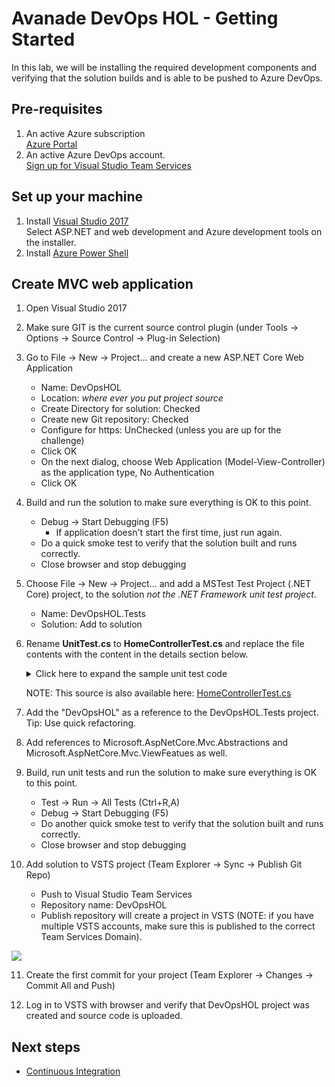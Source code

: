 
# Avanade DevOps HOL - Getting Started
In this lab, we will be installing the required development components and verifying that the solution builds and is able to be pushed to Azure DevOps.
## Pre-requisites ##
1. An active Azure subscription<br>
	[Azure Portal](https://portal.azure.com)
2. An active Azure DevOps account.<br>
	[Sign up for Visual Studio Team Services](https://azure.microsoft.com/en-us/services/devops/)

## Set up your machine ##
1. Install [Visual Studio 2017](http://go.microsoft.com/fwlink/?LinkId=517106)<br>
      Select ASP.NET and web development and Azure development tools on the installer.
2. Install [Azure Power Shell](https://docs.microsoft.com/en-us/powershell/azure/install-azurerm-ps?view=azurermps-4.1.0)

## Create MVC web application ##
1. Open Visual Studio 2017

2. Make sure GIT is the current source control plugin (under Tools -> Options -> Source Control -> Plug-in Selection)

3. Go to File -> New -> Project... and create a new ASP.NET Core Web Application<br>
    + Name: DevOpsHOL<br>
    + Location: *where ever you put project source*<br>
    + Create Directory for solution: Checked<br>
    + Create new Git repository: Checked<br>
    + Configure for https: UnChecked (unless you are up for the challenge)<br>
    + Click OK<br>
    + On the next dialog, choose Web Application (Model-View-Controller) as the application type, No Authentication<br>
    + Click OK<br>

4.  Build and run the solution to make sure everything is OK to this point.
    + Debug -> Start Debugging (F5)<br>
		+ If application doesn't start the first time, just run again.
    + Do a quick smoke test to verify that the solution built and runs correctly.<br>
    + Close browser and stop debugging<br>

5. Choose File -> New -> Project... and add a MSTest Test Project (.NET Core) project, to the solution *not the .NET Framework unit test project*.
    + Name: DevOpsHOL.Tests<br>
    + Solution: Add to solution<br>

6. Rename **UnitTest.cs** to **HomeControllerTest.cs** and replace the file contents with the content in the details section below.
&nbsp;&nbsp;&nbsp;&nbsp;&nbsp;&nbsp;<details><summary>Click here to expand the sample unit test code</summary>

     ```csharp
      [TestClass]
      public class HomeControllerTest
      {
          [TestMethod]
          public void Index()
          {
              // Arrange
              HomeController controller = new HomeController();

              // Act
              ViewResult result = controller.Index() as ViewResult;

              // Assert
              Assert.IsNotNull(result);
          }

          [TestMethod]
          public void About()
          {
              // Arrange
              HomeController controller = new HomeController();

              // Act
              ViewResult result = controller.About() as ViewResult;

              // Assert
              Assert.IsNotNull(result);
              Assert.AreEqual("Your application description page.", result.ViewData["Message"]);
          }

          [TestMethod]
          public void Contact()
          {
              // Arrange
              HomeController controller = new HomeController();

              // Act
              ViewResult result = controller.Contact() as ViewResult;

              // Assert
              Assert.IsNotNull(result);
          }
      }
     ```
     </details>
&nbsp;&nbsp;&nbsp;&nbsp;&nbsp;&nbsp;NOTE: This source is also available here: [HomeControllerTest.cs](../source/tests/HomeControllerTest.cs)

7. Add the "DevOpsHOL" as a reference to the DevOpsHOL.Tests project. Tip: Use quick refactoring.

8. Add references to Microsoft.AspNetCore.Mvc.Abstractions and Microsoft.AspNetCore.Mvc.ViewFeatues as well.

9. Build, run unit tests and run the solution to make sure everything is OK to this point.
    + Test -> Run -> All Tests (Ctrl+R,A)<br>
    + Debug -> Start Debugging (F5)<br>
    + Do another quick smoke test to verify that the solution built and runs correctly.<br>
    + Close browser and stop debugging<br>

10. Add solution to VSTS project (Team Explorer -> Sync -> Publish Git Repo)
    + Push to Visual Studio Team Services<br>
    + Repository name: DevOpsHOL<br>
    + Publish repository will create a project in VSTS (NOTE: if you have multiple VSTS accounts, make sure this is published to the correct Team Services Domain).<br>

![](<media/GS1.png>)

11. Create the first commit for your project (Team Explorer -> Changes -> Commit All and Push)

12. Log in to VSTS with browser and verify that DevOpsHOL project was created and source code is uploaded.

## Next steps

- [Continuous Integration](../continuous-integration/README.md)
